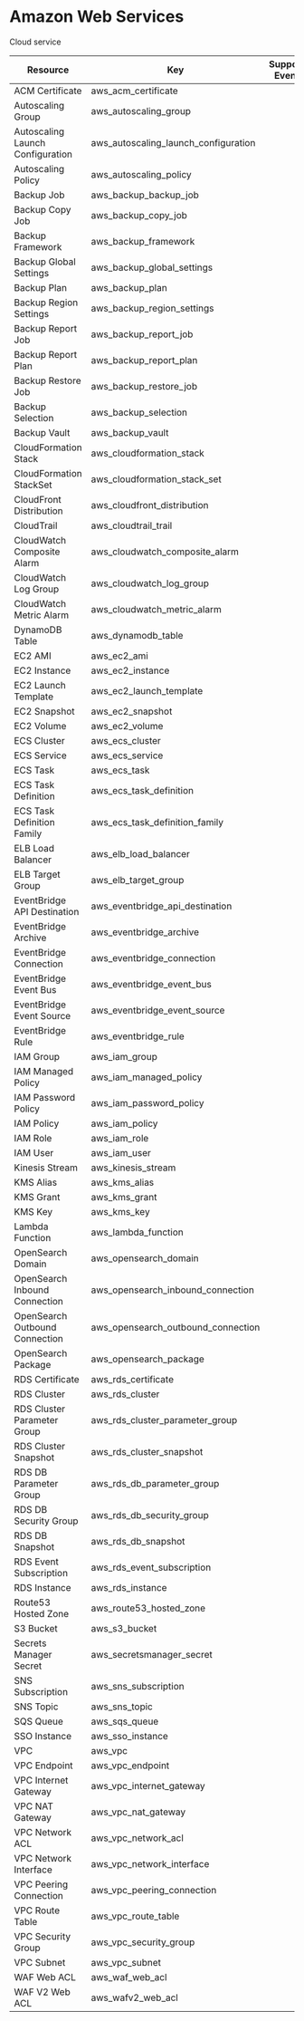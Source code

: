 # Amazon Web Services

Cloud service

| Resource | Key | Supports Events |
| --- | --- | --- |
| ACM Certificate | aws\_acm\_certificate |  |
| Autoscaling Group | aws\_autoscaling\_group |  |
| Autoscaling Launch Configuration | aws\_autoscaling\_launch\_configuration |  |
| Autoscaling Policy | aws\_autoscaling\_policy |  |
| Backup Job | aws\_backup\_backup\_job |  |
| Backup Copy Job | aws\_backup\_copy\_job |  |
| Backup Framework | aws\_backup\_framework |  |
| Backup Global Settings | aws\_backup\_global\_settings |  |
| Backup Plan | aws\_backup\_plan |  |
| Backup Region Settings | aws\_backup\_region\_settings |  |
| Backup Report Job | aws\_backup\_report\_job |  |
| Backup Report Plan | aws\_backup\_report\_plan |  |
| Backup Restore Job | aws\_backup\_restore\_job |  |
| Backup Selection | aws\_backup\_selection |  |
| Backup Vault | aws\_backup\_vault |  |
| CloudFormation Stack | aws\_cloudformation\_stack |  |
| CloudFormation StackSet | aws\_cloudformation\_stack\_set |  |
| CloudFront Distribution | aws\_cloudfront\_distribution |  |
| CloudTrail | aws\_cloudtrail\_trail |  |
| CloudWatch Composite Alarm | aws\_cloudwatch\_composite\_alarm |  |
| CloudWatch Log Group | aws\_cloudwatch\_log\_group |  |
| CloudWatch Metric Alarm | aws\_cloudwatch\_metric\_alarm |  |
| DynamoDB Table | aws\_dynamodb\_table |  |
| EC2 AMI | aws\_ec2\_ami |  |
| EC2 Instance | aws\_ec2\_instance |  |
| EC2 Launch Template | aws\_ec2\_launch\_template |  |
| EC2 Snapshot | aws\_ec2\_snapshot |  |
| EC2 Volume | aws\_ec2\_volume |  |
| ECS Cluster | aws\_ecs\_cluster |  |
| ECS Service | aws\_ecs\_service |  |
| ECS Task | aws\_ecs\_task |  |
| ECS Task Definition | aws\_ecs\_task\_definition |  |
| ECS Task Definition Family | aws\_ecs\_task\_definition\_family |  |
| ELB Load Balancer | aws\_elb\_load\_balancer |  |
| ELB Target Group | aws\_elb\_target\_group |  |
| EventBridge API Destination | aws\_eventbridge\_api\_destination |  |
| EventBridge Archive | aws\_eventbridge\_archive |  |
| EventBridge Connection | aws\_eventbridge\_connection |  |
| EventBridge Event Bus | aws\_eventbridge\_event\_bus |  |
| EventBridge Event Source | aws\_eventbridge\_event\_source |  |
| EventBridge Rule | aws\_eventbridge\_rule |  |
| IAM Group | aws\_iam\_group |  |
| IAM Managed Policy | aws\_iam\_managed\_policy |  |
| IAM Password Policy | aws\_iam\_password\_policy |  |
| IAM Policy | aws\_iam\_policy |  |
| IAM Role | aws\_iam\_role |  |
| IAM User | aws\_iam\_user |  |
| Kinesis Stream | aws\_kinesis\_stream |  |
| KMS Alias | aws\_kms\_alias |  |
| KMS Grant | aws\_kms\_grant |  |
| KMS Key | aws\_kms\_key |  |
| Lambda Function | aws\_lambda\_function |  |
| OpenSearch Domain | aws\_opensearch\_domain |  |
| OpenSearch Inbound Connection | aws\_opensearch\_inbound\_connection |  |
| OpenSearch Outbound Connection | aws\_opensearch\_outbound\_connection |  |
| OpenSearch Package | aws\_opensearch\_package |  |
| RDS Certificate | aws\_rds\_certificate |  |
| RDS Cluster | aws\_rds\_cluster |  |
| RDS Cluster Parameter Group | aws\_rds\_cluster\_parameter\_group |  |
| RDS Cluster Snapshot | aws\_rds\_cluster\_snapshot |  |
| RDS DB Parameter Group | aws\_rds\_db\_parameter\_group |  |
| RDS DB Security Group | aws\_rds\_db\_security\_group |  |
| RDS DB Snapshot | aws\_rds\_db\_snapshot |  |
| RDS Event Subscription | aws\_rds\_event\_subscription |  |
| RDS Instance | aws\_rds\_instance |  |
| Route53 Hosted Zone | aws\_route53\_hosted\_zone |  |
| S3 Bucket | aws\_s3\_bucket |  |
| Secrets Manager Secret | aws\_secretsmanager\_secret |  |
| SNS Subscription | aws\_sns\_subscription |  |
| SNS Topic | aws\_sns\_topic |  |
| SQS Queue | aws\_sqs\_queue |  |
| SSO Instance | aws\_sso\_instance |  |
| VPC | aws\_vpc |  |
| VPC Endpoint | aws\_vpc\_endpoint |  |
| VPC Internet Gateway | aws\_vpc\_internet\_gateway |  |
| VPC NAT Gateway | aws\_vpc\_nat\_gateway |  |
| VPC Network ACL | aws\_vpc\_network\_acl |  |
| VPC Network Interface | aws\_vpc\_network\_interface |  |
| VPC Peering Connection | aws\_vpc\_peering\_connection |  |
| VPC Route Table | aws\_vpc\_route\_table |  |
| VPC Security Group | aws\_vpc\_security\_group |  |
| VPC Subnet | aws\_vpc\_subnet |  |
| WAF Web ACL | aws\_waf\_web\_acl |  |
| WAF V2 Web ACL | aws\_wafv2\_web\_acl |  |

